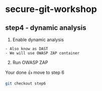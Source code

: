 # secure-git-workshop

## step4 - dynamic analysis

1. Enable dynamic analysis
```
- Also know as DAST
- We will use OWASP ZAP container
```

2. Run OWASP ZAP 

Your done 👍 move to step 6
```bash
git checkout step6
```
